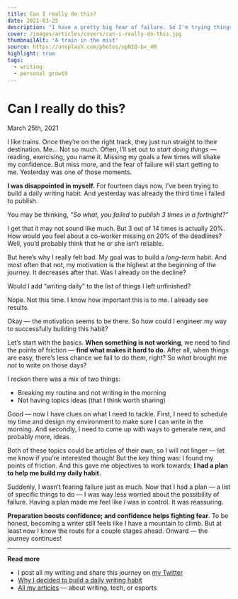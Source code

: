 ```yaml
---
title: Can I really do this?
date: 2021-03-25
description: "I have a pretty big fear of failure. So I'm trying things to go beyond that and take action. Maybe this could help you too."
cover: /images/articles/covers/can-i-really-do-this.jpg
thumbnailAlt: 'A train in the mist'
source: https://unsplash.com/photos/opNIQ-bx_4M
highlight: true
tags:
  - writing
  - personal growth
---
```


# Can I really do this?

<span class="article-date">March 25th, 2021</span>

I like trains. Once they’re on the right track, they just run straight to their destination. Me… Not so much. Often, I’ll set out to *start doing things* — reading, exercising, you name it. Missing my goals a few times will shake my confidence. But miss more, and the fear of failure will start getting to me. Yesterday was one of those moments.

**I was disappointed in myself.** For fourteen days now, I’ve been trying to build a daily writing habit. And yesterday was already the third time I failed to publish. 

You may be thinking, *“So what, you failed to publish 3 times in a fortnight?”* 

I get that it may not sound like much. But 3 out of 14 times is actually 20%. How would you feel about a co-worker missing on 20% of the deadlines? Well, you’d probably think that he or she isn’t reliable.

But here’s why I really felt bad. My goal was to build a *long-term* habit. And most often that not, my motivation is the highest at the beginning of the journey. It decreases after that. Was I already on the decline?

Would I add “writing daily” to the list of things I left unfinished?

Nope. Not this time. I know how important this is to me. I already see results. 

Okay — the motivation seems to be there. So how could I engineer my way to successfully building this habit?

Let’s start with the basics. **When something is not working**, we need to find the points of friction — **find what makes it hard to do.** After all, when things are easy, there’s less chance we fail to do them, right? So *what* brought me *not* to write on those days? 

I reckon there was a mix of two things:
- Breaking my routine and not writing in the morning
- Not having topics ideas (that I think worth sharing)

Good — now I have clues on what I need to tackle. First, I need to schedule my time and design my environment to make sure I can write in the morning. And secondly, I need to come up with ways to generate new, and probably more, ideas.

Both of these topics could be articles of their own, so I will not linger — let me know if you’re interested though! But the key thing was: I found my points of friction. And this gave me objectives to work towards; **I had a plan to help me build my daily habit.**

Suddenly, I wasn’t fearing failure just as much. Now that I had a plan — a list of specific things to do — I was way less worried about the possibility of failure. Having a plan made me feel like *I* was in control. It was reassuring.

**Preparation boosts confidence; and confidence helps fighting fear**. To be honest, becoming a writer still feels like I have a mountain to climb. But at least now I know the route for a couple stages ahead. Onward — the journey continues!

---

**Read more**

- I post all my writing and share this journey on [my Twitter](https://twitter.com/lau_cazanove)
- [Why I decided to build a daily writing habit](/articles/my-commitment-to-writing/)
- [All my articles](/articles/) — about writing, tech, or esports
